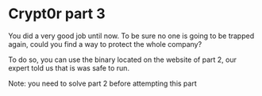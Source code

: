 # Crypt0r part 3

You did a very good job until now. To be sure no one is going to be trapped again, could you find a way to protect the whole company?

To do so, you can use the binary located on the website of part 2, our expert told us that is was safe to run.

Note: you need to solve part 2 before attempting this part
